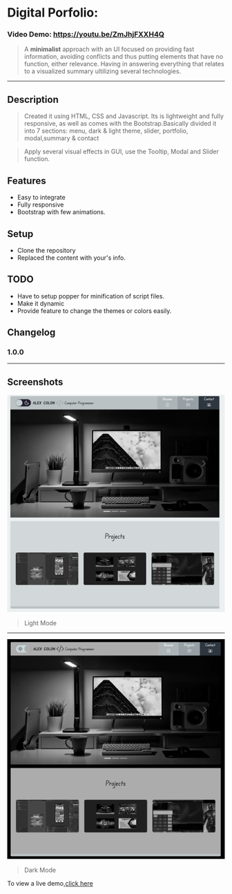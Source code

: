 # Digital Porfolio:

### Video Demo: https://youtu.be/ZmJhjFXXH4Q


> A **minimalist** approach with an UI focused on providing fast information, 
>avoiding conflicts and thus putting elements that have no function, either relevance. 
>Having in answering everything that relates to a visualized summary ultilizing several technologies.

---
## Description
 > Created it using HTML, CSS and Javascript. Its is lightweight and fully responsive,
  >as well as comes with the Bootstrap.Basically divided it into 7 sections:
   >menu, dark & light theme, slider, portfolio, modal,summary & contact

 > Apply several visual effects in GUI, use the Tooltip, Modal and Slider function.




## Features
* Easy to integrate
* Fully responsive
* Bootstrap with few animations.

## Setup
* Clone the repository
* Replaced the content with your's info.

## TODO
* Have to setup popper for minification of script files.
* Make it dynamic
* Provide feature to change the themes or colors easily.

## Changelog

### 1.0.0
---
## Screenshots

![Image](/Demo_sc.png)  
  
  



>Light Mode

---

![Image](/dark_sc.png)

>Dark Mode


To view a live demo,[click here](https://lblue6.github.io/minimalist-porfolio.github.io)